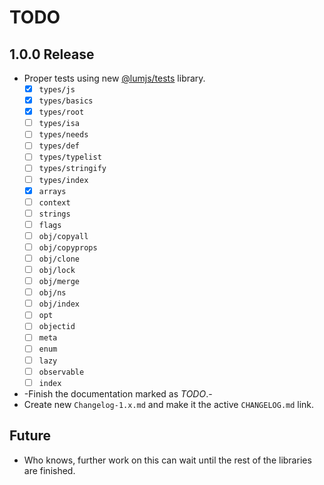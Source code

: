 # TODO

## 1.0.0 Release

- Proper tests using new [@lumjs/tests](https://github.com/supernovus/lum.tests.js) library.
  - [x] `types/js`
  - [x] `types/basics` 
  - [x] `types/root`
  - [ ] `types/isa`
  - [ ] `types/needs`
  - [ ] `types/def`
  - [ ] `types/typelist`
  - [ ] `types/stringify`
  - [ ] `types/index`
  - [x] `arrays`
  - [ ] `context`
  - [ ] `strings`
  - [ ] `flags`
  - [ ] `obj/copyall`
  - [ ] `obj/copyprops`
  - [ ] `obj/clone`
  - [ ] `obj/lock`
  - [ ] `obj/merge`
  - [ ] `obj/ns`
  - [ ] `obj/index`
  - [ ] `opt`
  - [ ] `objectid`
  - [ ] `meta`
  - [ ] `enum`
  - [ ] `lazy`
  - [ ] `observable`
  - [ ] `index`
- -Finish the documentation marked as *TODO*.-
- Create new `Changelog-1.x.md` and make it the active `CHANGELOG.md` link.

## Future

- Who knows, further work on this can wait until the rest of the libraries are finished.

